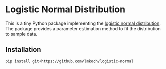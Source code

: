Logistic Normal Distribution
============================

This is a tiny Python package implementing the [logistic normal distribution](https://en.wikipedia.org/wiki/Logit-normal_distribution#Multivariate_generalization).
The package provides a parameter estimation method to fit the distribution to sample data.

Installation
------------

    pip install git+https://github.com/lmkoch/logistic-normal